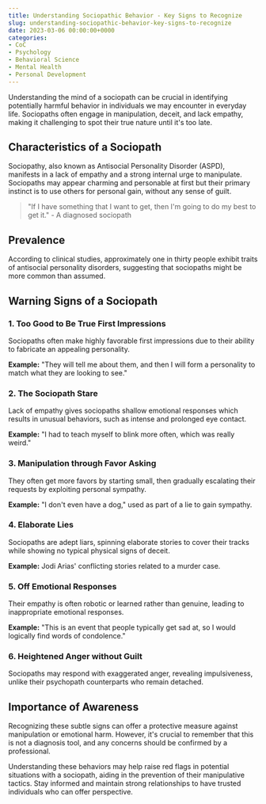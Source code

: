 ```yaml
---
title: Understanding Sociopathic Behavior - Key Signs to Recognize
slug: understanding-sociopathic-behavior-key-signs-to-recognize
date: 2023-03-06 00:00:00+0000
categories:
- CoC
- Psychology
- Behavioral Science
- Mental Health
- Personal Development
---
```


Understanding the mind of a sociopath can be crucial in identifying potentially harmful behavior in individuals we may encounter in everyday life. Sociopaths often engage in manipulation, deceit, and lack empathy, making it challenging to spot their true nature until it's too late.

## Characteristics of a Sociopath

Sociopathy, also known as Antisocial Personality Disorder (ASPD), manifests in a lack of empathy and a strong internal urge to manipulate. Sociopaths may appear charming and personable at first but their primary instinct is to use others for personal gain, without any sense of guilt.

> "If I have something that I want to get, then I'm going to do my best to get it." - A diagnosed sociopath

## Prevalence

According to clinical studies, approximately one in thirty people exhibit traits of antisocial personality disorders, suggesting that sociopaths might be more common than assumed.

## Warning Signs of a Sociopath

### 1. **Too Good to Be True First Impressions**

Sociopaths often make highly favorable first impressions due to their ability to fabricate an appealing personality.

**Example:** "They will tell me about them, and then I will form a personality to match what they are looking to see."

### 2. **The Sociopath Stare**

Lack of empathy gives sociopaths shallow emotional responses which results in unusual behaviors, such as intense and prolonged eye contact.

**Example:** "I had to teach myself to blink more often, which was really weird."

### 3. **Manipulation through Favor Asking**

They often get more favors by starting small, then gradually escalating their requests by exploiting personal sympathy.

**Example:** "I don't even have a dog," used as part of a lie to gain sympathy.

### 4. **Elaborate Lies**

Sociopaths are adept liars, spinning elaborate stories to cover their tracks while showing no typical physical signs of deceit.

**Example:** Jodi Arias' conflicting stories related to a murder case.

### 5. **Off Emotional Responses**

Their empathy is often robotic or learned rather than genuine, leading to inappropriate emotional responses.

**Example:** "This is an event that people typically get sad at, so I would logically find words of condolence."

### 6. **Heightened Anger without Guilt**

Sociopaths may respond with exaggerated anger, revealing impulsiveness, unlike their psychopath counterparts who remain detached.

## Importance of Awareness

Recognizing these subtle signs can offer a protective measure against manipulation or emotional harm. However, it's crucial to remember that this is not a diagnosis tool, and any concerns should be confirmed by a professional.

Understanding these behaviors may help raise red flags in potential situations with a sociopath, aiding in the prevention of their manipulative tactics. Stay informed and maintain strong relationships to have trusted individuals who can offer perspective.
